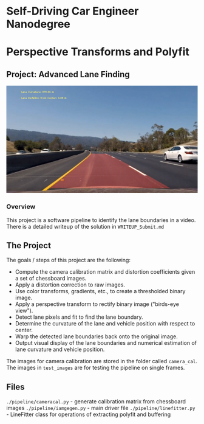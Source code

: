 # Self-Driving Car Engineer Nanodegree
# Perspective Transforms and Polyfit
## Project: Advanced Lane Finding

[![Video of the trained solution](./output_images/FinalScreenshot.png)](https://www.youtube.com/watch?v=KcGjQF8pR6Y)

### Overview

This project is a software pipeline to identify the lane boundaries in a video. There is a detailed writeup of the solution in `WRITEUP_Submit.md`

The Project
---

The goals / steps of this project are the following:

* Compute the camera calibration matrix and distortion coefficients given a set of chessboard images.
* Apply a distortion correction to raw images.
* Use color transforms, gradients, etc., to create a thresholded binary image.
* Apply a perspective transform to rectify binary image ("birds-eye view").
* Detect lane pixels and fit to find the lane boundary.
* Determine the curvature of the lane and vehicle position with respect to center.
* Warp the detected lane boundaries back onto the original image.
* Output visual display of the lane boundaries and numerical estimation of lane curvature and vehicle position.



The images for camera calibration are stored in the folder called `camera_cal`.  The images in `test_images` are for testing the pipeline on single frames.

Files
---
`./pipeline/cameracal.py` - generate calibration matrix from chessboard images
`./pipeline/iamgegen.py` - main driver file
`./pipeline/linefitter.py` - LineFitter class for operations of extracting polyfit and buffering
